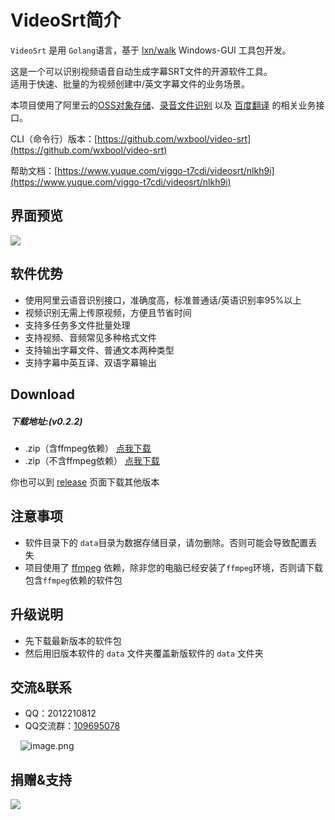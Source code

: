 # VideoSrt简介

`VideoSrt` 是用 `Golang`语言，基于 [lxn/walk](https://github.com/lxn/walk) Windows-GUI 工具包开发。

这是一个可以识别视频语音自动生成字幕SRT文件的开源软件工具。<br />适用于快速、批量的为视频创建中/英文字幕文件的业务场景。

本项目使用了阿里云的[OSS对象存储](https://www.aliyun.com/product/oss?spm=5176.12825654.eofdhaal5.13.e9392c4aGfj5vj&aly_as=K11FcpO8)、[录音文件识别](https://ai.aliyun.com/nls/filetrans?spm=5176.12061031.1228726.1.47fe3cb43I34mn) 以及 [百度翻译](http://api.fanyi.baidu.com/api/trans/product/index) 的相关业务接口。

CLI（命令行）版本：[https://github.com/wxbool/video-srt](https://github.com/wxbool/video-srt)

帮助文档：[https://www.yuque.com/viggo-t7cdi/videosrt/nlkh9i](https://www.yuque.com/viggo-t7cdi/videosrt/nlkh9i)

<a name="0b884e4f"></a>
## 界面预览

![](https://cdn.nlark.com/yuque/0/2019/gif/695280/1577093439760-4c4ff7f0-25f9-4bd9-b7fd-b89655564a89.gif#align=left&display=inline&height=440&originHeight=440&originWidth=784&size=0&status=done&style=none&width=784)

<a name="b89d37d3"></a>
## 软件优势

- 使用阿里云语音识别接口，准确度高，标准普通话/英语识别率95%以上
- 视频识别无需上传原视频，方便且节省时间
- 支持多任务多文件批量处理
- 支持视频、音频常见多种格式文件
- 支持输出字幕文件、普通文本两种类型
- 支持字幕中英互译、双语字幕输出

<a name="Download"></a>
## Download

<a name="e66a66f1"></a>
##### 下载地址:(v0.2.2)

- .zip（含ffmpeg依赖） [点我下载](http://file.viggo.site/video-srt/0.2.2/video-srt-gui-ffmpeg-0.2.2-x64.zip)
- .zip（不含ffmpeg依赖） [点我下载](http://file.viggo.site/video-srt/0.2.2/video-srt-gui-0.2.2-x64.zip)

你也可以到 [release](https://github.com/wxbool/video-srt-windows/releases) 页面下载其他版本

<a name="1bbbb204"></a>
## 注意事项

- 软件目录下的 `data`目录为数据存储目录，请勿删除。否则可能会导致配置丢失
- 项目使用了 [ffmpeg](http://ffmpeg.org/) 依赖，除非您的电脑已经安装了`ffmpeg`环境，否则请下载包含`ffmpeg`依赖的软件包

<a name="9a751511"></a>
## 升级说明

- 先下载最新版本的软件包
- 然后用旧版本软件的 `data` 文件夹覆盖新版软件的 `data` 文件夹

<a name="f3dc992e"></a>
## 交流&联系

- QQ：2012210812
- QQ交流群：[109695078](https://jq.qq.com/?_wv=1027&k=5Eco2hO)

    ![image.png](https://cdn.nlark.com/yuque/0/2019/png/695280/1577104071489-4cc85009-29a0-42d6-8901-0cf3b45dee68.png#align=left&display=inline&height=177&name=image.png&originHeight=177&originWidth=172&size=17846&status=done&style=none&width=172)

<a name="AyJ3E"></a>
## 捐赠&支持

![](https://cdn.nlark.com/yuque/0/2019/png/695280/1577103943061-8d389a46-30e2-4f5e-99d3-58f69cbe3ca8.png#align=left&display=inline&height=271&originHeight=382&originWidth=773&size=0&status=done&style=none&width=547)